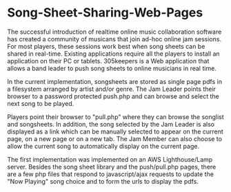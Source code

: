 # Song-Sheet-Sharing-Web-Pages

The successful introduction of realtime online music collaboration software has created a community of musicans that join ad-hoc online jam sessions. For most players, these sessions work best when song sheets can be shared in real-time. Existing applications require all the players to install an application on their PC or tablets. 305keepers is a Web application that allows a band leader to push song sheets to online musicians in real time.

In the current implementation, songsheets are stored as single page pdfs in a filesystem arranged by artist and/or genre. The Jam Leader points their browser to a password protected push.php and can browse and select the next song to be played.

Players point their browser to "pull.php" where they can browse the songlist and songsheets. In addition, the song selected by the Jam Leader is also displayed as a link which can be manually selected to appear on the current page, on a new page or on a new tab. The Jam Member can also choose to allow the current song to automatically display on the current page.

The first implementation was implemented on an AWS Lighthouse/Lamp server. Besides the song sheet library and the push/pull.php pages, there are a few php files that respond to javascript/ajax requests to update the "Now Playing" song choice and to form the urls to display the pdfs.
